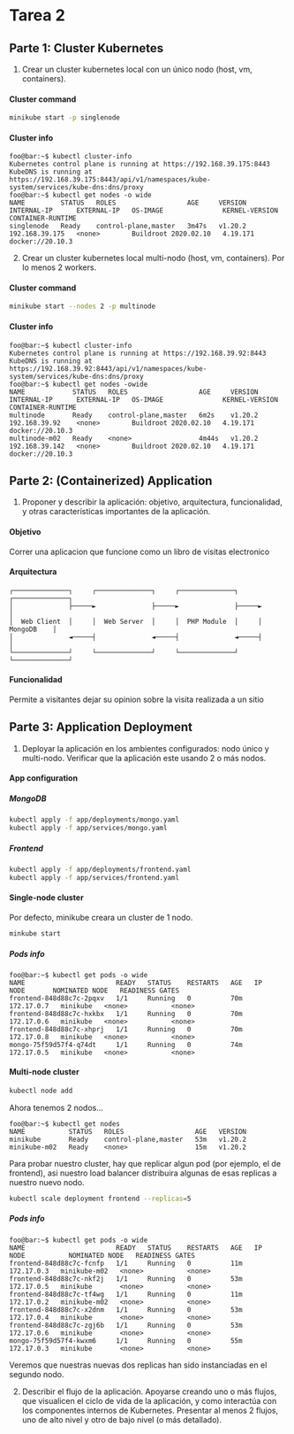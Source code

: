 # Tarea 2

## Parte 1: Cluster Kubernetes

1. Crear un cluster kubernetes local con un único nodo (host, vm, containers).

#### Cluster command

```bash
minikube start -p singlenode
```

#### Cluster info

```console
foo@bar:~$ kubectl cluster-info
Kubernetes control plane is running at https://192.168.39.175:8443
KubeDNS is running at https://192.168.39.175:8443/api/v1/namespaces/kube-system/services/kube-dns:dns/proxy
foo@bar:~$ kubectl get nodes -o wide
NAME         STATUS   ROLES                  AGE     VERSION   INTERNAL-IP      EXTERNAL-IP   OS-IMAGE               KERNEL-VERSION   CONTAINER-RUNTIME
singlenode   Ready    control-plane,master   3m47s   v1.20.2   192.168.39.175   <none>        Buildroot 2020.02.10   4.19.171         docker://20.10.3
```

2. Crear un cluster kubernetes local multi-nodo (host, vm, containers). Por lo menos 2 workers.

#### Cluster command

```bash
minikube start --nodes 2 -p multinode
```

#### Cluster info

```console
foo@bar:~$ kubectl cluster-info
Kubernetes control plane is running at https://192.168.39.92:8443
KubeDNS is running at https://192.168.39.92:8443/api/v1/namespaces/kube-system/services/kube-dns:dns/proxy
foo@bar:~$ kubectl get nodes -owide
NAME            STATUS   ROLES                  AGE     VERSION   INTERNAL-IP      EXTERNAL-IP   OS-IMAGE               KERNEL-VERSION   CONTAINER-RUNTIME
multinode       Ready    control-plane,master   6m2s    v1.20.2   192.168.39.92    <none>        Buildroot 2020.02.10   4.19.171         docker://20.10.3
multinode-m02   Ready    <none>                 4m44s   v1.20.2   192.168.39.142   <none>        Buildroot 2020.02.10   4.19.171         docker://20.10.3
```

## Parte 2: (Containerized) Application

1. Proponer y describir la aplicación: objetivo, arquitectura, funcionalidad, y otras características importantes de la aplicación.

#### Objetivo

Correr una aplicacion que funcione como un libro de visitas electronico

#### Arquitectura

```
┌──────────────┐     ┌──────────────┐     ┌──────────────┐     ┌──────────────┐
│              ├─────►              ├─────►              ├─────►              │
│  Web Client  │     │  Web Server  │     │  PHP Module  │     │   MongoDB    │
│              ◄─────┤              ◄─────┤              ◄─────┤              │
└──────────────┘     └──────────────┘     └──────────────┘     └──────────────┘
```

#### Funcionalidad

Permite a visitantes dejar su opinion sobre la visita realizada a un sitio

## Parte 3: Application Deployment

1. Deployar la aplicación en los ambientes configurados: nodo único y multi-nodo. Verificar que la aplicación este usando 2 o más nodos.

#### App configuration

##### MongoDB

```bash
kubectl apply -f app/deployments/mongo.yaml
kubectl apply -f app/services/mongo.yaml
```

##### Frontend

```bash
kubectl apply -f app/deployments/frontend.yaml
kubectl apply -f app/services/frontend.yaml
```

#### Single-node cluster

Por defecto, minikube creara un cluster de 1 nodo.

```bash
minkube start
```

##### Pods info

```console
foo@bar:~$ kubectl get pods -o wide
NAME                       READY   STATUS    RESTARTS   AGE   IP           NODE       NOMINATED NODE   READINESS GATES
frontend-848d88c7c-2pqxv   1/1     Running   0          70m   172.17.0.7   minikube   <none>           <none>
frontend-848d88c7c-hxkbx   1/1     Running   0          70m   172.17.0.6   minikube   <none>           <none>
frontend-848d88c7c-xhprj   1/1     Running   0          70m   172.17.0.8   minikube   <none>           <none>
mongo-75f59d57f4-q74dt     1/1     Running   0          74m   172.17.0.5   minikube   <none>           <none>
```

#### Multi-node cluster

```bash
kubectl node add
```

Ahora tenemos 2 nodos...

```console
foo@bar:~$ kubectl get nodes
NAME           STATUS   ROLES                  AGE   VERSION
minikube       Ready    control-plane,master   53m   v1.20.2
minikube-m02   Ready    <none>                 15m   v1.20.2
```

Para probar nuestro cluster, hay que replicar algun pod (por ejemplo, el de frontend), asi nuestro load balancer distribuira algunas de esas replicas a nuestro nuevo nodo.

```bash
kubectl scale deployment frontend --replicas=5
```

##### Pods info

```console
foo@bar:~$ kubectl get pods -o wide
NAME                       READY   STATUS    RESTARTS   AGE   IP           NODE           NOMINATED NODE   READINESS GATES
frontend-848d88c7c-fcnfp   1/1     Running   0          11m   172.17.0.3   minikube-m02   <none>           <none>
frontend-848d88c7c-nkf2j   1/1     Running   0          53m   172.17.0.5   minikube       <none>           <none>
frontend-848d88c7c-tf4wg   1/1     Running   0          11m   172.17.0.2   minikube-m02   <none>           <none>
frontend-848d88c7c-x2dnm   1/1     Running   0          53m   172.17.0.4   minikube       <none>           <none>
frontend-848d88c7c-zgj6b   1/1     Running   0          53m   172.17.0.6   minikube       <none>           <none>
mongo-75f59d57f4-kwxm6     1/1     Running   0          55m   172.17.0.3   minikube       <none>           <none>
```

Veremos que nuestras nuevas dos replicas han sido instanciadas en el segundo nodo.

2. Describir el flujo de la aplicación. Apoyarse creando uno o más flujos, que visualicen el ciclo de vida de la aplicación, y como interactúa con los componentes internos de Kubernetes. Presentar al menos 2 flujos, uno de alto nivel y otro de bajo nivel (o más detallado).

